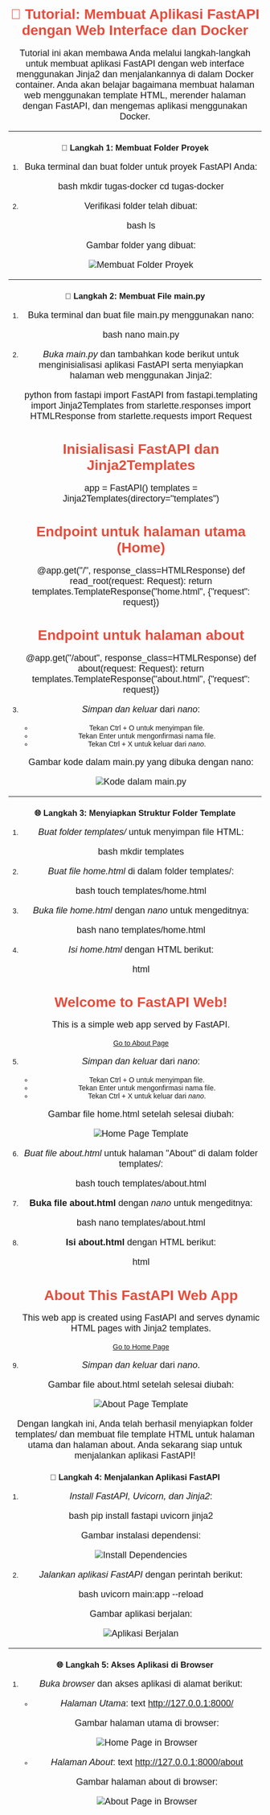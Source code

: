 # 🚀 Tutorial: Membuat Aplikasi FastAPI dengan Web Interface dan Docker

Tutorial ini akan membawa Anda melalui langkah-langkah untuk membuat aplikasi FastAPI dengan web interface menggunakan Jinja2 dan menjalankannya di dalam Docker container. Anda akan belajar bagaimana membuat halaman web menggunakan template HTML, merender halaman dengan FastAPI, dan mengemas aplikasi menggunakan Docker.

---

### 📁 Langkah 1: Membuat Folder Proyek

1. Buka terminal dan buat folder untuk proyek FastAPI Anda:

   bash
   mkdir tugas-docker
   cd tugas-docker
   

2. Verifikasi folder telah dibuat:

   bash
   ls
   

   Gambar folder yang dibuat:
   
   ![Membuat Folder Proyek](screenshot/create_folder.png)

---
### 📝 Langkah 2: Membuat File main.py

1. Buka terminal dan buat file main.py menggunakan nano:

   bash
   nano main.py
   

2. *Buka main.py* dan tambahkan kode berikut untuk menginisialisasi aplikasi FastAPI serta menyiapkan halaman web menggunakan Jinja2:

   python
   from fastapi import FastAPI
   from fastapi.templating import Jinja2Templates
   from starlette.responses import HTMLResponse
   from starlette.requests import Request

   # Inisialisasi FastAPI dan Jinja2Templates
   app = FastAPI()
   templates = Jinja2Templates(directory="templates")

   # Endpoint untuk halaman utama (Home)
   @app.get("/", response_class=HTMLResponse)
   def read_root(request: Request):
       return templates.TemplateResponse("home.html", {"request": request})

   # Endpoint untuk halaman about
   @app.get("/about", response_class=HTMLResponse)
   def about(request: Request):
       return templates.TemplateResponse("about.html", {"request": request})
3. *Simpan dan keluar* dari *nano*:
   - Tekan Ctrl + O untuk menyimpan file.
   - Tekan Enter untuk mengonfirmasi nama file.
   - Tekan Ctrl + X untuk keluar dari *nano*.

   Gambar kode dalam main.py yang dibuka dengan nano:
   
   ![Kode dalam main.py](screenshot/code_mainpy_nano.png)
   
---

### 🌐 Langkah 3: Menyiapkan Struktur Folder Template

1. *Buat folder templates/* untuk menyimpan file HTML:

   bash
   mkdir templates
   

2. *Buat file home.html* di dalam folder templates/:

   bash
   touch templates/home.html
   

3. *Buka file home.html* dengan *nano* untuk mengeditnya:

   bash
   nano templates/home.html
   

4. *Isi home.html* dengan HTML berikut:

   html
   <!DOCTYPE html>
   <html lang="en">
   <head>
       <meta charset="UTF-8">
       <meta name="viewport" content="width=device-width, initial-scale=1.0">
       <title>Welcome to FastAPI Web</title>
       <style>
           body {
               font-family: Arial, sans-serif;
               text-align: center;
               margin-top: 50px;
           }
           h1 {
               color: #3498db;
           }
           p {
               font-size: 18px;
           }
       </style>
   </head>
   <body>
       <h1>Welcome to FastAPI Web!</h1>
       <p>This is a simple web app served by FastAPI.</p>
       <a href="/about">Go to About Page</a>
   </body>
   </html>
   

5. *Simpan dan keluar* dari *nano*:
   - Tekan Ctrl + O untuk menyimpan file.
   - Tekan Enter untuk mengonfirmasi nama file.
   - Tekan Ctrl + X untuk keluar dari *nano*.

   Gambar file home.html setelah selesai diubah:

   ![Home Page Template](screenshot/home_page_template.png)

6. *Buat file about.html* untuk halaman "About" di dalam folder templates/:

   bash
   touch templates/about.html


   

7. **Buka file about.html** dengan *nano* untuk mengeditnya:

   bash
   nano templates/about.html
   

8. **Isi about.html** dengan HTML berikut:

   html
   <!DOCTYPE html>
   <html lang="en">
   <head>
       <meta charset="UTF-8">
       <meta name="viewport" content="width=device-width, initial-scale=1.0">
       <title>About - FastAPI Web</title>
       <style>
           body {
               font-family: Arial, sans-serif;
               text-align: center;
               margin-top: 50px;
           }
           h1 {
               color: #e74c3c;
           }
           p {
               font-size: 18px;
           }
       </style>
   </head>
   <body>
       <h1>About This FastAPI Web App</h1>
       <p>This web app is created using FastAPI and serves dynamic HTML pages with Jinja2 templates.</p>
       <a href="/">Go to Home Page</a>
   </body>
   </html>
   

9. *Simpan dan keluar* dari *nano*.

   Gambar file about.html setelah selesai diubah:

   ![About Page Template](screenshot/about_page_template.png)

Dengan langkah ini, Anda telah berhasil menyiapkan folder templates/ dan membuat file template HTML untuk halaman utama dan halaman about. Anda sekarang siap untuk menjalankan aplikasi FastAPI!

### 🚀 Langkah 4: Menjalankan Aplikasi FastAPI

1. *Install FastAPI, Uvicorn, dan Jinja2*:

   bash
   pip install fastapi uvicorn jinja2
   

   Gambar instalasi dependensi:
   
   ![Install Dependencies](screenshot/install_dependencies.png)

2. *Jalankan aplikasi FastAPI* dengan perintah berikut:

   bash
   uvicorn main:app --reload
   

   Gambar aplikasi berjalan:
   
   ![Aplikasi Berjalan](screenshot/uvicorn_running.png)

---

### 🌐 Langkah 5: Akses Aplikasi di Browser

1. *Buka browser* dan akses aplikasi di alamat berikut:

   - *Halaman Utama*:
     text
     http://127.0.0.1:8000/
     

     Gambar halaman utama di browser:
     
     ![Home Page in Browser](screenshot/home_page.png)

   - *Halaman About*:
     text
     http://127.0.0.1:8000/about
     

     Gambar halaman about di browser:
     
     ![About Page in Browser](screenshot/about_page.png)

